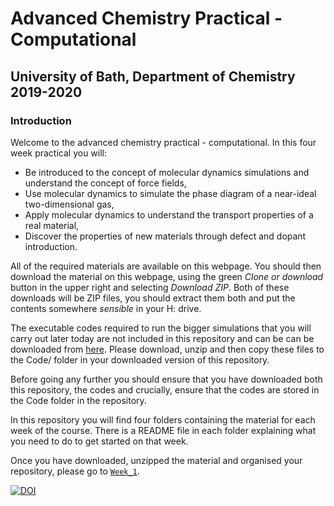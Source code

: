 # Advanced Chemistry Practical - Computational
## University of Bath, Department of Chemistry 2019-2020
### Introduction

Welcome to the advanced chemistry practical - computational. In this four week practical you will:

- Be introduced to the concept of molecular dynamics simulations and understand the concept of force fields,
- Use molecular dynamics to simulate the phase diagram of a near-ideal two-dimensional gas,
- Apply molecular dynamics to understand the transport properties of a real material,
- Discover the properties of new materials through defect and dopant introduction.

All of the required materials are available on this webpage. You should then download the material on this webpage, using the green *Clone or download* button in the upper right and selecting *Download ZIP*. Both of these downloads will be ZIP files, you should extract them both and put the contents somewhere *sensible* in your H: drive. 

The executable codes required to run the bigger simulations that you will carry out later today are not included in this repository and can be  can be downloaded from [here](https://people.bath.ac.uk/chsscp/teach/adv.bho/progs.zip). Please download, unzip and then copy these files to the Code/ folder in your downloaded version of this repository.

Before going any further you should ensure that you have downloaded both this repository, the codes and crucially, ensure that the codes are stored in the Code folder in the repository.

In this repository you will find four folders containing the material for each week of the course. There is a README file in each folder explaining what you need to do to get started on that week.

Once you have downloaded, unzipped the material and organised your repository, please go to [`Week_1`](https://github.com/symmy596/Bath_University_Advanced_Practical_Chemistry_Year_2/tree/master/Week_1).  

[![DOI](https://zenodo.org/badge/DOI/10.5281/zenodo.1475176.svg)](https://doi.org/10.5281/zenodo.1475176)
